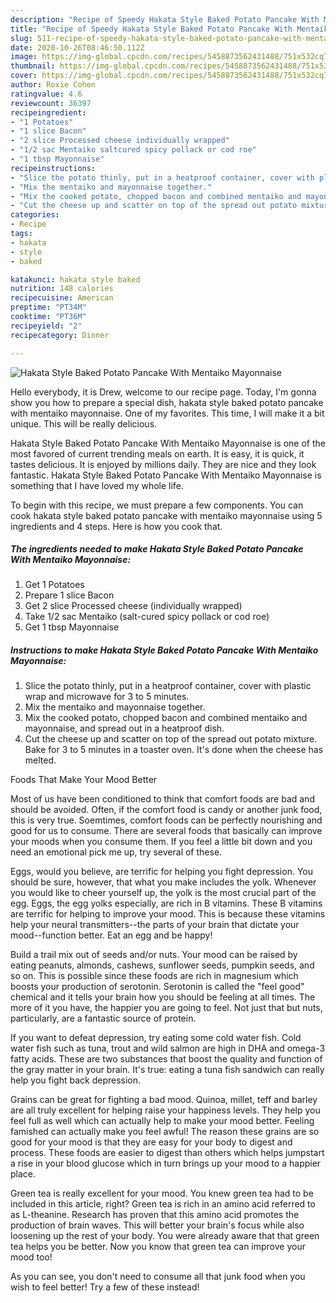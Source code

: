 ```yaml
---
description: "Recipe of Speedy Hakata Style Baked Potato Pancake With Mentaiko Mayonnaise"
title: "Recipe of Speedy Hakata Style Baked Potato Pancake With Mentaiko Mayonnaise"
slug: 511-recipe-of-speedy-hakata-style-baked-potato-pancake-with-mentaiko-mayonnaise
date: 2020-10-26T08:46:50.112Z
image: https://img-global.cpcdn.com/recipes/5458873562431488/751x532cq70/hakata-style-baked-potato-pancake-with-mentaiko-mayonnaise-recipe-main-photo.jpg
thumbnail: https://img-global.cpcdn.com/recipes/5458873562431488/751x532cq70/hakata-style-baked-potato-pancake-with-mentaiko-mayonnaise-recipe-main-photo.jpg
cover: https://img-global.cpcdn.com/recipes/5458873562431488/751x532cq70/hakata-style-baked-potato-pancake-with-mentaiko-mayonnaise-recipe-main-photo.jpg
author: Roxie Cohen
ratingvalue: 4.6
reviewcount: 36397
recipeingredient:
- "1 Potatoes"
- "1 slice Bacon"
- "2 slice Processed cheese individually wrapped"
- "1/2 sac Mentaiko saltcured spicy pollack or cod roe"
- "1 tbsp Mayonnaise"
recipeinstructions:
- "Slice the potato thinly, put in a heatproof container, cover with plastic wrap and microwave for 3 to 5 minutes."
- "Mix the mentaiko and mayonnaise together."
- "Mix the cooked potato, chopped bacon and combined mentaiko and mayonnaise, and spread out in a heatproof dish."
- "Cut the cheese up and scatter on top of the spread out potato mixture. Bake for 3 to 5 minutes in a toaster oven. It&#39;s done when the cheese has melted."
categories:
- Recipe
tags:
- hakata
- style
- baked

katakunci: hakata style baked 
nutrition: 148 calories
recipecuisine: American
preptime: "PT34M"
cooktime: "PT36M"
recipeyield: "2"
recipecategory: Dinner

---
```



![Hakata Style Baked Potato Pancake With Mentaiko Mayonnaise](https://img-global.cpcdn.com/recipes/5458873562431488/751x532cq70/hakata-style-baked-potato-pancake-with-mentaiko-mayonnaise-recipe-main-photo.jpg)

Hello everybody, it is Drew, welcome to our recipe page. Today, I'm gonna show you how to prepare a special dish, hakata style baked potato pancake with mentaiko mayonnaise. One of my favorites. This time, I will make it a bit unique. This will be really delicious.

Hakata Style Baked Potato Pancake With Mentaiko Mayonnaise is one of the most favored of current trending meals on earth. It is easy, it is quick, it tastes delicious. It is enjoyed by millions daily. They are nice and they look fantastic. Hakata Style Baked Potato Pancake With Mentaiko Mayonnaise is something that I have loved my whole life.




To begin with this recipe, we must prepare a few components. You can cook hakata style baked potato pancake with mentaiko mayonnaise using 5 ingredients and 4 steps. Here is how you cook that.

<!--inarticleads1-->

##### The ingredients needed to make Hakata Style Baked Potato Pancake With Mentaiko Mayonnaise:

1. Get 1 Potatoes
1. Prepare 1 slice Bacon
1. Get 2 slice Processed cheese (individually wrapped)
1. Take 1/2 sac Mentaiko (salt-cured spicy pollack or cod roe)
1. Get 1 tbsp Mayonnaise




<!--inarticleads2-->

##### Instructions to make Hakata Style Baked Potato Pancake With Mentaiko Mayonnaise:

1. Slice the potato thinly, put in a heatproof container, cover with plastic wrap and microwave for 3 to 5 minutes.
1. Mix the mentaiko and mayonnaise together.
1. Mix the cooked potato, chopped bacon and combined mentaiko and mayonnaise, and spread out in a heatproof dish.
1. Cut the cheese up and scatter on top of the spread out potato mixture. Bake for 3 to 5 minutes in a toaster oven. It&#39;s done when the cheese has melted.




Foods That Make Your Mood Better


Most of us have been conditioned to think that comfort foods are bad and should be avoided. Often, if the comfort food is candy or another junk food, this is very true. Soemtimes, comfort foods can be perfectly nourishing and good for us to consume. There are several foods that basically can improve your moods when you consume them. If you feel a little bit down and you need an emotional pick me up, try several of these.

Eggs, would you believe, are terrific for helping you fight depression. You should be sure, however, that what you make includes the yolk. Whenever you would like to cheer yourself up, the yolk is the most crucial part of the egg. Eggs, the egg yolks especially, are rich in B vitamins. These B vitamins are terrific for helping to improve your mood. This is because these vitamins help your neural transmitters--the parts of your brain that dictate your mood--function better. Eat an egg and be happy!

Build a trail mix out of seeds and/or nuts. Your mood can be raised by eating peanuts, almonds, cashews, sunflower seeds, pumpkin seeds, and so on. This is possible since these foods are rich in magnesium which boosts your production of serotonin. Serotonin is called the "feel good" chemical and it tells your brain how you should be feeling at all times. The more of it you have, the happier you are going to feel. Not just that but nuts, particularly, are a fantastic source of protein.

If you want to defeat depression, try eating some cold water fish. Cold water fish such as tuna, trout and wild salmon are high in DHA and omega-3 fatty acids. These are two substances that boost the quality and function of the gray matter in your brain. It's true: eating a tuna fish sandwich can really help you fight back depression. 

Grains can be great for fighting a bad mood. Quinoa, millet, teff and barley are all truly excellent for helping raise your happiness levels. They help you feel full as well which can actually help to make your mood better. Feeling famished can actually make you feel awful! The reason these grains are so good for your mood is that they are easy for your body to digest and process. These foods are easier to digest than others which helps jumpstart a rise in your blood glucose which in turn brings up your mood to a happier place.

Green tea is really excellent for your mood. You knew green tea had to be included in this article, right? Green tea is rich in an amino acid referred to as L-theanine. Research has proven that this amino acid promotes the production of brain waves. This will better your brain's focus while also loosening up the rest of your body. You were already aware that that green tea helps you be better. Now you know that green tea can improve your mood too!

As you can see, you don't need to consume all that junk food when you wish to feel better! Try a few of these instead!

